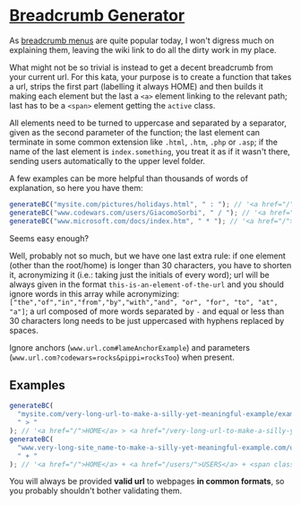 # [Breadcrumb Generator](https://www.codewars.com/kata/563fbac924106b8bf7000046)

As [breadcrumb menus](https://en.wikipedia.org/wiki/Breadcrumb_%28navigation%29) are quite popular today, I won't digress much on explaining them, leaving the wiki link to do all the dirty work in my place.

What might not be so trivial is instead to get a decent breadcrumb from your current url. For this kata, your purpose is to create a function that takes a url, strips the first part (labelling it always HOME) and then builds it making each element but the last a `<a>` element linking to the relevant path; last has to be a `<span>` element getting the `active` class.

All elements need to be turned to uppercase and separated by a separator, given as the second parameter of the function; the last element can terminate in some common extension like `.html`, `.htm`, `.php` or `.asp`; if the name of the last element is `index.something`, you treat it as if it wasn't there, sending users automatically to the upper level folder.

A few examples can be more helpful than thousands of words of explanation, so here you have them:

```javascript
generateBC("mysite.com/pictures/holidays.html", " : "); // '<a href="/">HOME</a> : <a href="/pictures/">PICTURES</a> : <span class="active">HOLIDAYS</span>'
generateBC("www.codewars.com/users/GiacomoSorbi", " / "); // '<a href="/">HOME</a> / <a href="/users/">USERS</a> / <span class="active">GIACOMOSORBI</span>'
generateBC("www.microsoft.com/docs/index.htm", " * "); // '<a href="/">HOME</a> * <span class="active">DOCS</span>'
```

Seems easy enough?

Well, probably not so much, but we have one last extra rule: if one element (other than the root/home) is longer than 30 characters, you have to shorten it, acronymizing it (i.e.: taking just the initials of every word); url will be always given in the format `this-is-an-element-of-the-url` and you should ignore words in this array while acronymizing: `["the","of","in","from","by","with","and", "or", "for", "to", "at", "a"]`; a url composed of more words separated by `-` and equal or less than 30 characters long needs to be just uppercased with hyphens replaced by spaces.

Ignore anchors (`www.url.com#lameAnchorExample`) and parameters (`www.url.com?codewars=rocks&pippi=rocksToo`) when present.

## Examples

```javascript
generateBC(
  "mysite.com/very-long-url-to-make-a-silly-yet-meaningful-example/example.htm",
  " > "
); // '<a href="/">HOME</a> > <a href="/very-long-url-to-make-a-silly-yet-meaningful-example/">VLUMSYME</a> > <span class="active">EXAMPLE</span>'
generateBC(
  "www.very-long-site_name-to-make-a-silly-yet-meaningful-example.com/users/giacomo-sorbi",
  " + "
); // '<a href="/">HOME</a> + <a href="/users/">USERS</a> + <span class="active">GIACOMO SORBI</span>'
```

You will always be provided **valid url** to webpages **in common formats**, so you probably shouldn't bother validating them.

